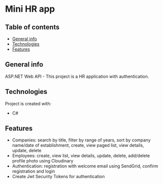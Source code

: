 # Mini HR app
## Table of contents
* [General info](#general-info)
* [Technologies](#technologies)
* [Features](#features)

## General info
ASP.NET Web API - 
This project is a HR application with authentication.
	
## Technologies
Project is created with:
* C#

## Features
* Companies: search by title, filter by range of years, sort by company name/date of establishment, create, view paged list, view details, update, delete
* Employees: create, view list, view details, update, delete, add/delete profile photo using Cloudinary
* Authentication: registration with welcome email using SendGrid, confirm registration and login
* Create Jwt Security Tokens for authentication
